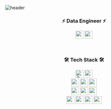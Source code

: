 ![header](https://capsule-render.vercel.app/api?type=waving&color=gradient&height=210&section=header&text=JISU's%20GITHUB&fontSize=60)

<div align=center>

  ### ⚡ Data Engineer ⚡
  <p align="center">
   <a href="mailto:s.zisu0417@gmail.com"><img height="25em" src="https://img.shields.io/badge/Gmail-d14836?style=flat-square&logo=Gmail&logoColor=white&link=gkdms325@gmail.com"/></a>
   <a href="https://hub.docker.com/u/zisu17" target="_blank"><img height="25em" src="https://img.shields.io/badge/DockerHub-2496ED?style=flat-square&logo=Docker&logoColor=white"/></a>
  </p>
  <br />
  
  ### 🛠 Tech Stack 🛠
  <img height="25em" alt="Python" src ="https://img.shields.io/badge/Python-3776AB.svg?&style=flat-square&logo=Python&logoColor=white"/>
  <img height="25em" src="https://img.shields.io/badge/Oracle-F80000?style=flat-square&logo=Oracle&logoColor=white"> 
  <br />
  <img height="25em" src="https://img.shields.io/badge/Docker-2496ED?style=flat-square&logo=Docker&logoColor=white"> 
  <img height="25em" src="https://img.shields.io/badge/Hadoop-66CCFF?style=flat-square&logo=ApacheHadoop&logoColor=white"> 
  <img height="25em" src="https://img.shields.io/badge/Spark-E25A1C?style=flat-square&logo=Apache Spark&logoColor=white"> 
  <br />
  <img height="25em" src="https://img.shields.io/badge/Airflow-017CEE?style=flat-square&logo=Apache Airflow&logoColor=white"> 
  <img height="25em" src="https://img.shields.io/badge/Kafka-231F20?style=flat-square&logo=Apache Kafka&logoColor=white"> 
  <img height="25em" src="https://img.shields.io/badge/Postman-FF6C37?style=flat-square&logo=Postman&logoColor=white"/> 
  <br />
  <img height="25em" src="https://img.shields.io/badge/git-F05032?style=flat-square&logo=git&logoColor=white">
  <img height="25em" src="https://img.shields.io/badge/github-181717?style=flat-square&logo=github&logoColor=white">
  <img height="25em" src="https://img.shields.io/badge/Slack-4A154B?style=flat-square&logo=Slack&logoColor=white">
  <img height="25em" src="https://img.shields.io/badge/Trello-0052CC?style=flat-square&logo=Trello&logoColor=white">
  
  <br />
  
</div>

<!--
**zisu17/zisu17** is a ✨ _special_ ✨ repository because its `README.md` (this file) appears on your GitHub profile.

Here are some ideas to get you started:

- 🔭 I’m currently working on ...
- 🌱 I’m currently learning ...
- 👯 I’m looking to collaborate on ...
- 🤔 I’m looking for help with ...
- 💬 Ask me about ...
- 📫 How to reach me: ...
- 😄 Pronouns: ...
- ⚡ Fun fact: ...
-->
